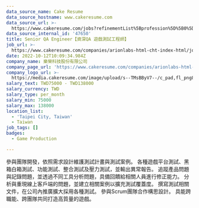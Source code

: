 ```yaml
---
data_source_name: Cake Resume
data_source_hostname: www.cakeresume.com
data_source_url: >-
  https://www.cakeresume.com/jobs?refinementList%5Bprofession%5D%5B0%5D=game-production&range%5Bsalary_range%5D%5Bmin%5D=1000000
data_source_internal_id: '47650'
title: Senior QA Engineer【資深QA 遊戲測試工程師】
job_url: >-
  https://www.cakeresume.com/companies/arionlabs-html-cht-index-html/jobs/senior-qa-engineer-senior-qa-game-test-engineer
date: 2022-10-12T10:09:34.984Z
company_name: 樂榮科技股份有限公司
company_page_url: 'https://www.cakeresume.com/companies/arionlabs-html-cht-index-html'
company_logo_url: >-
  https://media.cakeresume.com/image/upload/s--TMsBByV7--/c_pad,fl_png8,h_200,w_200/v1618990974/sznscywsndnsiebn2uut.png
salary_text: TWD75000 - TWD138000
salary_currency: TWD
salary_type: per_month
salary_min: 75000
salary_max: 138000
location_list:
  - 'Taipei City, Taiwan'
  - Taiwan
job_tags: []
badges:
  - Game Production

---
```


參與團隊開發，依照需求設計維護測試計畫與測試案例。 各種遊戲平台測試、黑箱白箱測試、功能測試、整合測試及壓力測試，並輸出異常報告。 追蹤產品問題與記錄問題，並透過不同工具分析問題，具備回饋給相關人員進行修正能力。 分析與重現線上客戶端的問題，並建立相關案例以擴充測試覆蓋度。 撰寫測試相關文件，在公司內推廣擴大採用各種測試。 參與Scrum團隊合作構思設計。 具能跨職能、跨團隊共同打造高質量的遊戲。